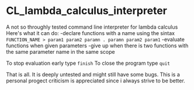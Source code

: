 # CL_lambda_calculus_interpreter
A not so throughly tested command line interpreter for lambda calculus
Here's what it can do:
  -declare functions with a name using the sintax `FUNCTION_NAME > param1 param2 paramn . paramn param2 param1`
  -evaluate functions when given parameters
  -give up when there is two functions with the same parameter name in the same scope
 
To stop evaluation early type `finish`
To close the program type `quit`

That is all. It is deeply untested and might still have some bugs.
This is a personal progect criticism is appreciated since i always strive to be better.
